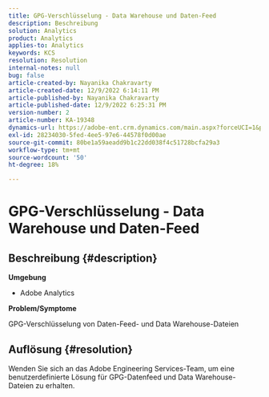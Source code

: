 ```yaml
---
title: GPG-Verschlüsselung - Data Warehouse und Daten-Feed
description: Beschreibung
solution: Analytics
product: Analytics
applies-to: Analytics
keywords: KCS
resolution: Resolution
internal-notes: null
bug: false
article-created-by: Nayanika Chakravarty
article-created-date: 12/9/2022 6:14:11 PM
article-published-by: Nayanika Chakravarty
article-published-date: 12/9/2022 6:25:31 PM
version-number: 2
article-number: KA-19348
dynamics-url: https://adobe-ent.crm.dynamics.com/main.aspx?forceUCI=1&pagetype=entityrecord&etn=knowledgearticle&id=9e99a045-ed77-ed11-81aa-6045bd006b3d
exl-id: 28234030-5fed-4ee5-97e6-44578f0d00ae
source-git-commit: 80be1a59aeadd9b1c22dd038f4c51728bcfa29a3
workflow-type: tm+mt
source-wordcount: '50'
ht-degree: 18%

---
```


# GPG-Verschlüsselung - Data Warehouse und Daten-Feed

## Beschreibung {#description}


<b>Umgebung</b>

- Adobe Analytics

<b>Problem/Symptome</b>

GPG-Verschlüsselung von Daten-Feed- und Data Warehouse-Dateien


## Auflösung {#resolution}


Wenden Sie sich an das Adobe Engineering Services-Team, um eine benutzerdefinierte Lösung für GPG-Datenfeed und Data Warehouse-Dateien zu erhalten.
